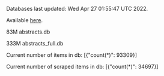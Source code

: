 Databases last updated: Wed Apr 27 01:55:47 UTC 2022. 

Available [here](https://github.com/cbeauhilton/ash-db/releases).


83M	abstracts.db

333M	abstracts_full.db

Current number of items in db:
[{"count(*)": 93309}]

Current number of scraped items in db:
[{"count(*)": 34697}]
